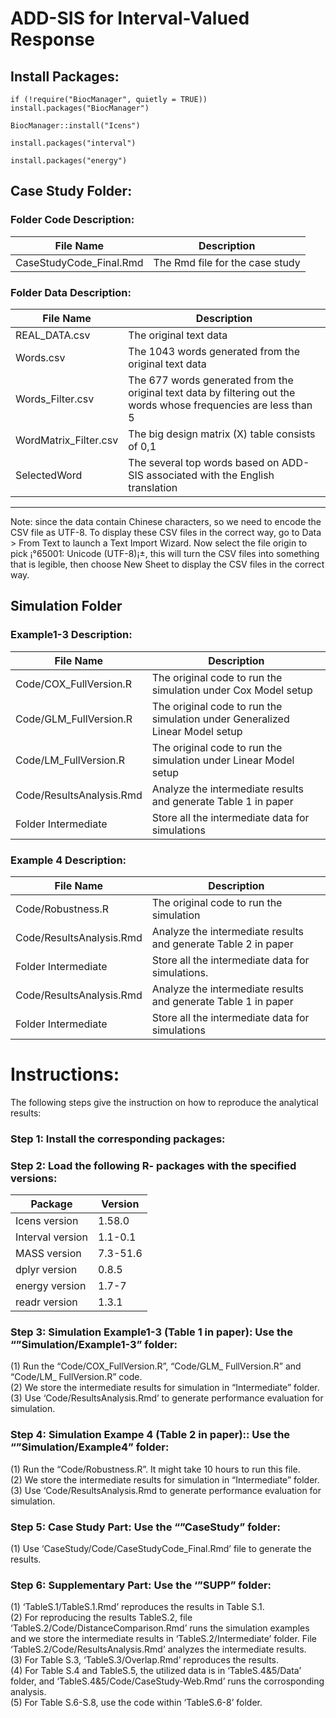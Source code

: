 # ADD-SIS for Interval-Valued Response

## Install Packages: 

`if (!require("BiocManager", quietly = TRUE))
    install.packages("BiocManager")`
    
`BiocManager::install("Icens")`

`install.packages("interval")`

`install.packages("energy")`

## Case Study Folder: 

### Folder Code Description:


| File Name | Description  |
| ------- | --- |
| CaseStudyCode_Final.Rmd | The Rmd file for the case study|

### Folder Data Description:

| File Name | Description  |
| ------- | --- |
| REAL_DATA.csv | The original text data |
|Words.csv| The 1043 words generated from the original text data|
|Words_Filter.csv| The 677 words generated from the original text data by filtering out the words whose frequencies are less than 5|
|WordMatrix_Filter.csv|The big design matrix (X) table consists of 0,1|
|SelectedWord | The several top words based on ADD-SIS associated with the English translation|
______________________________________________________________________________________________
Note: since the data contain Chinese characters, so we need to encode the CSV file as UTF-8. To display these CSV files in the correct way, go to Data > From Text to launch a Text Import Wizard. Now select the file origin to pick ¡°65001: Unicode (UTF-8)¡±, this will turn the CSV files into something that is legible, then choose New Sheet to display the CSV files in the correct way.



## Simulation Folder

### Example1-3  Description:
| File Name | Description  |
| ------- | --- |
| Code/COX_FullVersion.R | The original code to run the simulation under Cox Model setup |
|Code/GLM_FullVersion.R| The original code to run the simulation under Generalized Linear Model  setup |
|Code/LM_FullVersion.R| The original code to run the simulation under  Linear Model  setup|
|Code/ResultsAnalysis.Rmd| Analyze the intermediate results and generate Table 1 in paper|
|Folder Intermediate|Store all the intermediate data for simulations|



### Example 4  Description:
| File Name | Description  |
| ------- | --- |
| Code/Robustness.R | The original code to run the simulation |
|Code/ResultsAnalysis.Rmd| Analyze the intermediate results and generate Table 2 in paper |
|Folder Intermediate| Store all the intermediate data for simulations. |
|Code/ResultsAnalysis.Rmd| Analyze the intermediate results and generate Table 1 in paper|
|Folder Intermediate|Store all the intermediate data for simulations|

# Instructions: 

The following steps give the instruction on how to reproduce the analytical results: 

### Step 1: Install the corresponding packages:

### Step 2: Load the following R- packages with the specified versions: 
| Package | Version  |
| ------- | --- |
|Icens version | 1.58.0|
|Interval version|1.1-0.1|
|MASS version|7.3-51.6|
|dplyr version|0.8.5|
|energy version|1.7-7|
|readr version|1.3.1|


### Step 3: Simulation Example1-3 (Table 1 in paper): Use the “”Simulation/Example1-3” folder:
(1)	Run the “Code/COX_FullVersion.R”, “Code/GLM_ FullVersion.R” and “Code/LM_ FullVersion.R” code.   
(2)	We store the intermediate results for simulation in “Intermediate” folder.  
(3)	Use ‘Code/ResultsAnalysis.Rmd’ to generate performance evaluation for simulation.  

### Step 4: Simulation Exampe 4 (Table 2 in paper):: Use the “”Simulation/Example4” folder:
(1)	Run the “Code/Robustness.R”. It might take 10 hours to run this file.  
(2)	We store the intermediate results for simulation in “Intermediate” folder.  
(3)	Use ‘Code/ResultsAnalysis.Rmd to generate performance evaluation for simulation.  

### Step 5: Case Study Part: Use the “”CaseStudy” folder:
(1)	Use ‘CaseStudy/Code/CaseStudyCode_Final.Rmd’ file to generate the results.  

### Step 6: Supplementary Part: Use the ‘”SUPP” folder: 
(1)	‘TableS.1/TableS.1.Rmd’ reproduces the results in Table S.1.   
(2)	For reproducing the results TableS.2, file ‘TableS.2/Code/DistanceComparison.Rmd’ runs the simulation examples and we store the intermediate results in ‘TableS.2/Intermediate’ folder. File ‘TableS.2/Code/ResultsAnalysis.Rmd’ analyzes the intermediate results.     
(3)	For Table S.3, ‘TableS.3/Overlap.Rmd’ reproduces the results.    
(4)	For Table S.4 and TableS.5, the utilized data is in ‘TableS.4&5/Data’ folder, and ‘TableS.4&5/Code/CaseStudy-Web.Rmd’ runs the corrosponding analysis.     
(5)	For Table S.6-S.8, use the code within ‘TableS.6-8’ folder.  
